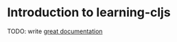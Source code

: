 # Introduction to learning-cljs

TODO: write [great documentation](http://jacobian.org/writing/what-to-write/)
